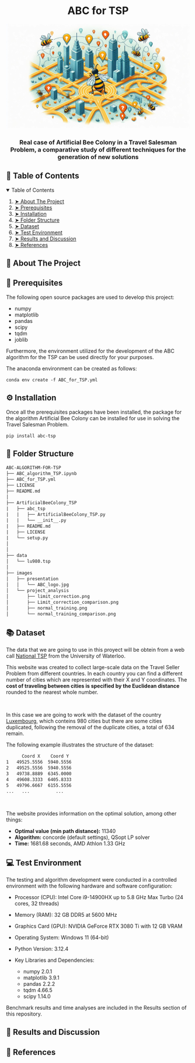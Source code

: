 <h1 align="center"> ABC for TSP </h1>

<p align="center"> 
  <img src="images/presentation/ABC_logo.jpg" alt="ABC Logo">
</p>

<h3 align="center"> Real case of Artificial Bee Colony in a Travel Salesman Problem, a comparative study of different techniques for the generation of new solutions</h3>


## :book: Table of Contents

<details open="open">
  <summary>Table of Contents</summary>

1. [➤ About The Project](#about-the-project)
2. [➤ Prerequisites](#prerequisites)
3. [➤ Installation](#installation)
4. [➤ Folder Structure](#folder-structure)
5. [➤ Dataset](#dataset)
6. [➤ Test Environment](#test-environment)
7. [➤ Results and Discussion](#results-and-discussion)
8. [➤ References](#references)

</details>


## :memo: About The Project <a id="about-the-project"></a>

## :wrench: Prerequisites <a id="prerequisites"></a>

The following open source packages are used to develop this project:
* numpy
* matplotlib
* pandas
* scipy
* tqdm
* joblib


Furthermore, the environment utilized for the development of the ABC algorithm for the TSP can be used directly for your purposes.

The anaconda environment can be created as follows:

    conda env create -f ABC_for_TSP.yml

## :gear: Installation <a id="installation"></a>

Once all the prerequisites packages have been installed, the package for the algorithm Artificial Bee Colony can be installed for use in solving the Travel Salesman Problem.

    pip install abc-tsp


## :file_folder: Folder Structure <a id="folder-structure"></a>

    ABC-ALGORITHM-FOR-TSP
    ├── ABC_algorithm_TSP.ipynb
    ├── ABC_for_TSP.yml
    ├── LICENSE
    ├── README.md
    │   
    ├── ArtificialBeeColony_TSP
    |   ├── abc_tsp
    |   |   ├── ArtificialBeeColony_TSP.py
    |   |   └── __init__.py
    |   ├── README.md
    |   ├── LICENSE
    |   └── setup.py
    │   
    │   
    ├── data
    │   └── lu980.tsp
    │   
    ├── images
    │   ├── presentation
    │   │   └── ABC_logo.jpg
    │   └── project_analysis
    │       ├── limit_correction.png
    │       ├── Limit_correction_comparison.png
    │       ├── normal_training.png
    │       └── normal_training_comparison.png


## :books: Dataset <a id="dataset"></a>

The data that we are going to use in this proyect will be obtein from a web call [National TSP](https://www.math.uwaterloo.ca/tsp/world/countries.html) from the University of Waterloo.

This website was created to collect large-scale data on the Travel Seller Problem from different countries. In each country you can find a different number of cities which are represented with their X and Y coordinates. The **cost of traveling between cities is specified by the Euclidean distance** rounded to the nearest whole number.

<br>

In this case we are going to work with the dataset of the country [Luxembourg](https://www.math.uwaterloo.ca/tsp/world/lu980.tsp), which conteins 980 cities but there are some cities duplicated, following the removal of the duplicate cities, a total of 634 remain.

The following example illustrates the structure of the dataset:

```
      Coord X	 Coord Y
1	49525.5556	5940.5556
2	49525.5556	5940.5556
3	49738.8889	6345.0000
4	49608.3333	6405.8333
5	49796.6667	6155.5556
...	  ...	       ...
```

<br>

The website provides information on the optimal solution, among other things:
* **Optimal value (min path distance):** 11340
* **Algorithm:** concorde (default settings), QSopt LP solver
* **Time:** 1681.68 seconds, AMD Athlon 1.33 GHz


## :computer: Test Environment <a id="test-environment"></a>

The testing and algorithm development were conducted in a controlled environment with the following hardware and software configuration:

* Processor (CPU): Intel Core i9-14900HX up to 5.8 GHz Max Turbo (24 cores, 32 threads)
* Memory (RAM): 32 GB DDR5 at 5600 MHz
* Graphics Card (GPU): NVIDIA GeForce RTX 3080 Ti with 12 GB VRAM
* Operating System: Windows 11 (64-bit)
* Python Version: 3.12.4
* Key Libraries and Dependencies:

  * numpy 2.0.1
  * matplotlib 3.9.1
  * pandas 2.2.2
  * tqdm 4.66.5
  * scipy 1.14.0


Benchmark results and time analyses are included in the Results section of this repository.


## :mag_right: Results and Discussion <a id="results-and-discussion"></a>

## :link: References <a id="references"></a>